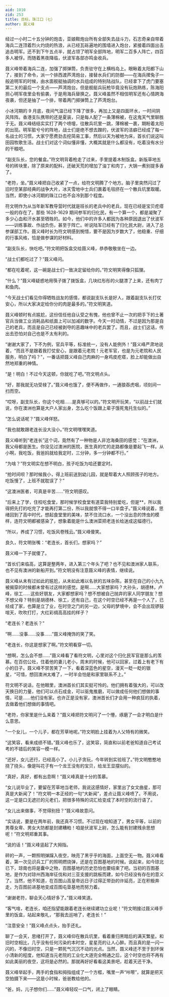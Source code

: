 ```yaml
---
aid: 1010
zid: 253
title: 目标，珠江口（七）
author: 聂义峰
---
```


经过一小时二十五分钟的炮击，亚娘鞋炮台所有全部失去战斗力，石志奇亲自带着海兵二连顶着烈火灼烧的热浪，从已经瓦砾遍地的围墙进入炮台，紧接着四面出击追击明军。还不到下午五点半，就占领了明军全部阵地，明军二百多人阵亡，四百多人被俘。而随着黑夜降临，伏波军各部亦鸣金收兵。

聂义峰带着海兵二连，加强了掷弹筒，负责驻守在上横档岛上。眼瞅着太阳都下山了，接到了命令，派一个排西渡芦湾炮台，接替水兵们的防御——在海兵撵兔子一般追明军的时候，由水面舰艇抽调的水兵组成的特别陆战队，已经拿下了虎门要塞第二关的最后一个支点——芦湾炮台。但是舰艇兵玩枪毕竟没有玩炮熟练，陈海阳担心明军夜里会有偷袭，于是用海兵替换之。聂义峰虽然不相信明军还有心情跨海夜袭，但还是抽了一个排，带着两门掷弹筒上了芦湾炮台。

小冰河期的 9 月底，夜间气温已经下降了很多，再加上又是四面环水，一时间阴风阵阵。香港支队携带的还是夏装，只是每人配了一条薄棉被，在这鬼天气里聊胜于无。聂义峰结结实实打了两个喷嚏，往散兵坑里一跳，薄棉被一裹，期盼着太阳的出现。明军脏兮兮的阵地，战士们是绝不想去蹭的，伏波军的洁癖已经成了每一名战士的习惯。大家宁愿费劲去挖简易工事，然后以天为被地为床，首长们说这叫田园牧歌生活。战士们对这个词似懂非懂，大概其就是什么都没有，吃着没有水分的干粮吧。

“副支队长，您的餐盒。”符文明背着枪走了过来，手里提着木制饭盒。新版草地五号的砖块里，除了原来的配料，还破天荒的增加了油丁和肉丁，大锅一煮别提多香了。

“老符，坐。”聂义峰把自己收紧了一点，给符文明腾了个地方。脑子里突然闪过了旧时空某部经典的战争大片，冰天雪地中士兵们裹着毛毯挤在一个散兵坑里取暖。当然，即使小冰河期的珠江口也不会冷到那个程度。

符文明作为从当年新军教导营时代就是班长的老兵中的老兵，现在已经是宝贝疙瘩一般的存在了。那些 1628-1629 期间参军的归化民，有一个算一个，都是凝聚了多少心血和汗水甚至牺牲的。如今，他们中的许多人都因为各种原因退出了伏波军——训练事故、作战负伤，甚至于阵亡。听说陆军已经有了归化民大尉，进入了总参谋部工作。聂义峰时长为符文明感到惋惜，要不是因为岁数大了，他稳重、仔细的行事风格，恰是做参谋的好材料。

“副支队长，快吃吧。”符文明把饭盒交给聂义峰，恭恭敬敬坐在一边。

“战士们都吃过了？”聂义峰问。

“都在吃着呢，这一碗是战士们一致决定留给你的。”符文明笑得像只狐狸。

“什么？”聂义峰疑惑地用筷子拨了拨饭盒，几块红彤彤的火腿漂了上来，还有肉丁和鱼肉。

“今天战士们看见你得牺牲战友的感情，都说副支队长是好人，跟着副支队长打仗安心，所以大家决定给你分的肉是最多的。”符文明笑道。

聂义峰顿时有点尴尬，这份信任他自认受之有愧，他也曾不止一次的把手下的土著官兵当做工业消耗品和纸面上可以加减的数字。今天一时动情，不过是因为那是自己的老兵，而且是自己已经被剥夺的恶趣味中的老兵罢了。而且，战士们这话，传出去恐怕对自己也是不太有利的。

“谢谢大家了，下不为例，官兵平等，标准统一，没有人能例外！”聂义峰严肃地说着，“而且不是跟着我打仗安心，是跟着元老院！元老军官，也是为元老院和人民服务，明白了吗？”，一番话把聂义峰自己肉麻的一身鸡皮疙瘩，脸上却能做出自然地郑重的神情。

“是！明白！不过今天这顿，你就吃了吧。”符文明点头。

“好，那我就无功受禄了。”聂义峰也饿了，便不再做作，一通狼吞虎咽，顷刻间一扫而空。

“哎呀，副支队长，你这个吃相……是真够可以的。”符文明开玩笑，“以前战士们就说，你在澳洲也算是大户人家出身，怎么吃个饭跟上辈子饿死鬼托生似的。”

“怎么说话呢？”聂义峰佯怒。

“我也就敢跟老连长没大没小。”符文明嘿嘿笑道。

聂义峰听到“老连长”这个词，竟然有了一种物是人非沧海桑田的感觉：“在澳洲，我父母都是医生。你没见过澳洲的医院，医生真的忙的走路都像是要起飞一样。从小啊，我吃饭，我爸妈就给我定时，三分钟，多一分钟都不行。”

“为啥？”符文明实在想不明白，孩子吃饭为哈还要定时。

“抢时间呗？那时候我小，得上班前送到幼儿园，就是帮着大人照顾孩子的地方。吃饭慢了，上班不就耽误了？”

“这澳洲医者，可真是辛苦……”符文明感叹。

“后来上了学，住校吃食堂，那时候学校食堂有道菜我特别爱吃，但是\*\*，所以我得把先打的吃完了才能再打第二份，所以我就恨不得一口半盘子。”聂义峰说着，思绪回到了高中时代，想起食堂里的美味，禁不住流口水，一个没出息的馋虫的模样，连符文明都被感染了，想象着能是什么澳洲菜把老连长给迷成这幅德行。

“所以，养成了习惯，吃饭风卷残云。”聂义峰傻笑。

良久，符文明张嘴：“老连长，首长们，想家吗？”

聂义峰一下子就傻了。

“首长们来临高，这算是整两年，进入第三个年头了吧？也不见和澳洲家人联系，也不见有澳洲的新船开到。”符文明没有注意聂义峰的表情，继续说。

聂义峰从未有过如此的尴尬，从未如此难以名状的五味杂陈，甚至在自己的小九九被揭穿的时候都未曾有过这样的感觉。是啊……大家想家吗？大孙头，胡德林，卢峰，徐工……这些好朋友，大家都想家吗？想不想被自己抛弃的家人同学朋友？想不想父母？特别是胡德林、徐工，还有自己，在这个时空已经不再是一个人了，已经成了家，也算是立了业，在时空之门的另一边，父母的梦境中，会不会出现锣鼓喧天，吹吹打打，大红彩绸高高挂的样子？

“老连长？老连长？”

“啊……没事……没事……”聂义峰掩饰的笑了笑。

“老连长，你这是想家了啊。”符文明看穿一切。

“想啊，怎么会不想……”聂义峰看了看符文明，心里对这个归化民军官是那么的羡慕。在百仞公社，住着他的妻儿老小，周末的时候，他可以回家，过着上有老下有小的日子。聂义峰不禁苦笑了一下，看着深蓝色的星空，漫天一眨一眨的银星，“可惜，想回澳洲太难了，一时半会怕是和家里联系不上。”

符文明不说话，在他眼里，澳洲首长们其实挺可怜的。他们拥有着强大的，可以改天换日的力量，他们可以点石成金，可以驱鬼推磨，可以做成任何他们想做的事情，可是……他们没有家。也许正是没有家，澳洲首长们才会用一种疯狂的执着，去做着他们想做的事情吧。

“老符，你家里是什么来着？”聂义峰把符文明问了一个懵，琢磨了一会才明白是什么意思。

“一个女儿，一个儿子，都在芳草地呢。”符文明脸上挂着为人父特有的微笑。

“这笑容，看来成绩不错。”聂义峰也乐了，这笑容，简直和以前老爸知道自己考试考的不错后的笑容一模一样。

“还好，女儿还行，已经高小了。小儿子贪玩，今年转到实验班了。”符文明憨憨地挠了挠头，像是叫花子有一个龙王没有的宝贝，给龙王显摆似的。

“真好，真好，都有出息啊！”聂义峰真是十分的羡慕。

“女儿说毕业了，要留在芳草地当老师，我说这感情好，家里出了女文曲星，那可真是大新闻了！”符文明一本正经的一句“大新闻”，差点让聂义峰喷了。不用说，这一定是口无遮拦的元老们，把很多特殊的词汇给变成了本时空的流行语了。

“女儿出来做事，不觉得别扭？”聂义峰故意问。

“实话说，要是在两年前，我还真不习惯。不过现在咱知道了，男女平等，以前的男尊女卑、男女大防都是封建糟粕！咱是伏波军上尉，怎么能有封建残余思想呢！”符文明郑重其事。

“说的话！”聂义峰竖起了大拇指。

砰的一声，一颗照明弹蹿入夜空，映亮了黑乎乎的海面，上面空无一物。聂义峰看着，第一次见识兵工厂的照明燃烧弹，还是在百图基地的时候。说起来，如今琼北已下，琼南也将是囊中之物，百图基地的历史恐怕也要结束了吧。当初的百图基地，是作为对琼州西海岸征伐和对三亚支援的跳板而建，如今已经没有存在的意义了。当然，他不知道，在百图山高皇帝远日子过得正带劲的许延亮，正在积极奔走，为百图前进基地变成百图屯垦基地而努力着。

“谢谢老符，聊会天心情好多了。”聂义峰笑道。

“客气啥，老连长，咱还指望能跟着老连长继续建功立业呢！”符文明接过聂义峰手里的饭盒，站起来敬礼，“那我去巡哨了，老连长！”

“注意安全！”聂义峰点点头，抬手还礼。

聊了一会天，思绪打开了，聂义峰仰在散兵坑里，看着重归黑暗后的满天繁星。和旧时空相比，几乎没有任何污染的本时空，星星亮的让人心醉。而且真的是一闪一闪的，不像旧时空，只是一颗死气沉沉不动的光点。当然，聂义峰还不至于到环保小清新的程度，他知道当元老院的工业化大道完全畅通之后，这个时空也将不再有如此美丽的夜空，这将是必然的。那就再好好看看这美景吧，趁着天还干净。

聂义峰举起手，两手的食指和拇指组成了一个方框，嘴里一声“咔嚓”，就算是把天空拍摄下来——这是小时候，爸爸教给他的。

“爸，妈，儿子想你们……”聂义峰轻叹一口气，闭上了眼睛。
